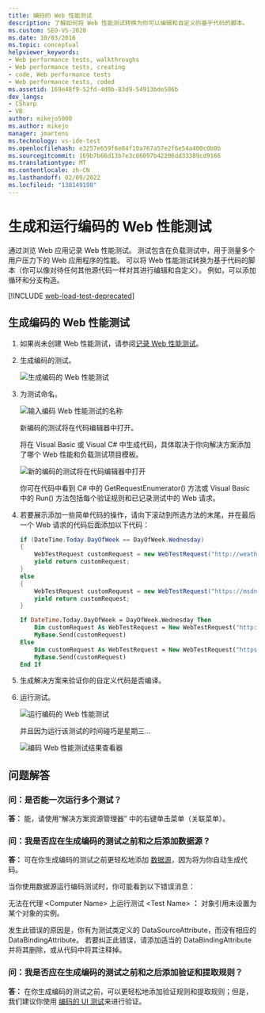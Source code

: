 ```yaml
---
title: 编码的 Web 性能测试
description: 了解如何将 Web 性能测试转换为你可以编辑和自定义的基于代码的脚本。
ms.custom: SEO-VS-2020
ms.date: 10/03/2016
ms.topic: conceptual
helpviewer_keywords:
- Web performance tests, walkthroughs
- Web performance tests, creating
- code, Web performance tests
- Web performance tests, coded
ms.assetid: 169e48f9-52fd-4d0b-83d9-54913bde506b
dev_langs:
- CSharp
- VB
author: mikejo5000
ms.author: mikejo
manager: jmartens
ms.technology: vs-ide-test
ms.openlocfilehash: e3257e659f6e84f10a767a57e2f6e54a400c0b0b
ms.sourcegitcommit: 169b7b66d13b7e3c86097b42206dd33389cd9166
ms.translationtype: MT
ms.contentlocale: zh-CN
ms.lasthandoff: 02/09/2022
ms.locfileid: "138149198"
---
```

# <a name="generate-and-run-a-coded-web-performance-test"></a>生成和运行编码的 Web 性能测试

通过浏览 Web 应用记录 Web 性能测试。 测试包含在负载测试中，用于测量多个用户压力下的 Web 应用程序的性能。 可以将 Web 性能测试转换为基于代码的脚本（你可以像对待任何其他源代码一样对其进行编辑和自定义）。 例如，可以添加循环和分支构造。

[!INCLUDE [web-load-test-deprecated](includes/web-load-test-deprecated.md)]

## <a name="generate-a-coded-web-performance-test"></a>生成编码的 Web 性能测试

1. 如果尚未创建 Web 性能测试，请参阅[记录 Web 性能测试](/visualstudio/test/quickstart-create-a-load-test-project)。

2. 生成编码的测试。

     ![生成编码的 Web 性能测试](../test/media/web_test_coded_generate.png)

3. 为测试命名。

     ![输入编码 Web 性能测试的名称](../test/media/web_test_coded_generate_nametest.png)

     新编码的测试将在代码编辑器中打开。

     将在 Visual Basic 或 Visual C# 中生成代码，具体取决于你向解决方案添加了哪个 Web 性能和负载测试项目模板。

     ![新的编码的测试将在代码编辑器中打开](../test/media/web_test_coded_generate_opencodeeditor.png)

     你可在代码中看到 C# 中的 GetRequestEnumerator() 方法或 Visual Basic 中的 Run() 方法包括每个验证规则和已记录测试中的 Web 请求。

4. 若要展示添加一些简单代码的操作，请向下滚动到所选方法的末尾，并在最后一个 Web 请求的代码后面添加以下代码：

    ```c#
    if (DateTime.Today.DayOfWeek == DayOfWeek.Wednesday)
    {
        WebTestRequest customRequest = new WebTestRequest("http://weather.msn.com/");
        yield return customRequest;
    }
    else
    {
        WebTestRequest customRequest = new WebTestRequest("https://msdn.microsoft.com/");
        yield return customRequest;
    }
    ```

    ```vb
    If DateTime.Today.DayOfWeek = DayOfWeek.Wednesday Then
        Dim customRequest As WebTestRequest = New WebTestRequest("http://weather.msn.com/")
        MyBase.Send(customRequest)
    Else
        Dim customRequest As WebTestRequest = New WebTestRequest("https://msdn.microsoft.com/")
        MyBase.Send(customRequest)
    End If
    ```

5. 生成解决方案来验证你的自定义代码是否编译。

6. 运行测试。

     ![运行编码的 Web 性能测试](../test/media/web_test_coded_generate_run.png)

     并且因为运行该测试的时间碰巧是星期三…

     ![编码 Web 性能测试结果查看器](../test/media/web_test_coded_generate_results.png)

## <a name="qa"></a>问题解答

### <a name="q-can-i-run-more-than-one-test-at-a-time"></a>问：是否能一次运行多个测试？
**答：** 能，请使用“解决方案资源管理器”  中的右键单击菜单（关联菜单）。

### <a name="q-should-i-add-a-data-source-before-or-after-i-generate-a-coded-test"></a>问：我是否应在生成编码的测试之前和之后添加数据源？
**答：** 可在你生成编码的测试之前更轻松地添加 [数据源](../test/add-a-data-source-to-a-web-performance-test.md)，因为将为你自动生成代码。

当你使用数据源运行编码测试时，你可能看到以下错误消息：

无法在代理 \<Computer Name> 上运行测试 \<Test Name> **：** 对象引用未设置为某个对象的实例。

发生此错误的原因是，你有为测试类定义的 DataSourceAttribute，而没有相应的 DataBindingAttribute。 若要纠正此错误，请添加适当的 DataBindingAttribute 并将其删除，或从代码中将其注释掉。

### <a name="q-should-i-add-validation-and-extraction-rules-before-or-after-i-generate-a-coded-test"></a>问：我是否应在生成编码的测试之前和之后添加验证和提取规则？
**答：** 在你生成编码的测试之前，可以更轻松地添加验证规则和提取规则；但是，我们建议你使用 [编码的 UI 测试](../test/use-ui-automation-to-test-your-code.md)来进行验证。
